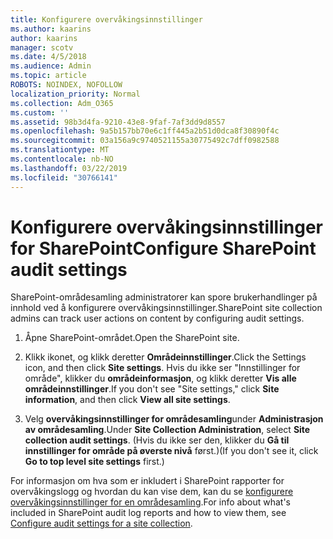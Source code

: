 ```yaml
---
title: Konfigurere overvåkingsinnstillinger
ms.author: kaarins
author: kaarins
manager: scotv
ms.date: 4/5/2018
ms.audience: Admin
ms.topic: article
ROBOTS: NOINDEX, NOFOLLOW
localization_priority: Normal
ms.collection: Adm_O365
ms.custom: ''
ms.assetid: 98b3d4fa-9210-43e8-9faf-7af3dd9d8557
ms.openlocfilehash: 9a5b157bb70e6c1ff445a2b51d0dca8f30890f4c
ms.sourcegitcommit: 03a156a9c9740521155a30775492c7dff0982588
ms.translationtype: MT
ms.contentlocale: nb-NO
ms.lasthandoff: 03/22/2019
ms.locfileid: "30766141"
---
```

# <a name="configure-sharepoint-audit-settings"></a><span data-ttu-id="78ae0-102">Konfigurere overvåkingsinnstillinger for SharePoint</span><span class="sxs-lookup"><span data-stu-id="78ae0-102">Configure SharePoint audit settings</span></span>

<span data-ttu-id="78ae0-103">SharePoint-områdesamling administratorer kan spore brukerhandlinger på innhold ved å konfigurere overvåkingsinnstillinger.</span><span class="sxs-lookup"><span data-stu-id="78ae0-103">SharePoint site collection admins can track user actions on content by configuring audit settings.</span></span>
  
1. <span data-ttu-id="78ae0-104">Åpne SharePoint-området.</span><span class="sxs-lookup"><span data-stu-id="78ae0-104">Open the SharePoint site.</span></span>
    
2. <span data-ttu-id="78ae0-105">Klikk ikonet, og klikk deretter **Områdeinnstillinger**.</span><span class="sxs-lookup"><span data-stu-id="78ae0-105">Click the Settings icon, and then click **Site settings**.</span></span> <span data-ttu-id="78ae0-106">Hvis du ikke ser "Innstillinger for område", klikker du **områdeinformasjon**, og klikk deretter **Vis alle områdeinnstillinger**.</span><span class="sxs-lookup"><span data-stu-id="78ae0-106">If you don't see "Site settings," click **Site information**, and then click **View all site settings**.</span></span>
    
3. <span data-ttu-id="78ae0-107">Velg **overvåkingsinnstillinger for områdesamling**under **Administrasjon av områdesamling**.</span><span class="sxs-lookup"><span data-stu-id="78ae0-107">Under **Site Collection Administration**, select **Site collection audit settings**.</span></span> <span data-ttu-id="78ae0-108">(Hvis du ikke ser den, klikker du **Gå til innstillinger for område på øverste nivå** først.)</span><span class="sxs-lookup"><span data-stu-id="78ae0-108">(If you don't see it, click **Go to top level site settings** first.)</span></span> 
    
<span data-ttu-id="78ae0-109">For informasjon om hva som er inkludert i SharePoint rapporter for overvåkingslogg og hvordan du kan vise dem, kan du se [konfigurere overvåkingsinnstillinger for en områdesamling](https://go.microsoft.com/fwlink/?linkid=404050).</span><span class="sxs-lookup"><span data-stu-id="78ae0-109">For info about what's included in SharePoint audit log reports and how to view them, see [Configure audit settings for a site collection](https://go.microsoft.com/fwlink/?linkid=404050).</span></span>
  

